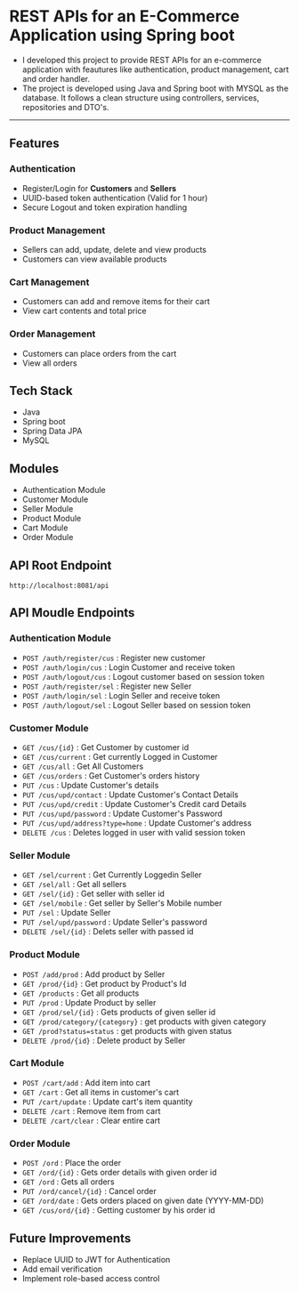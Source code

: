 # REST APIs for an E-Commerce Application using Spring boot
* I developed this project to provide REST APIs for an e-commerce application with feautures like authentication, product management, cart and order handler.
* The project is developed using Java and Spring boot with MYSQL as the database.  It follows a clean structure using controllers, services, repositories and DTO's.
---
## Features
### Authentication
- Register/Login for **Customers** and **Sellers**
- UUID-based token authentication (Valid for 1 hour)
- Secure Logout and token expiration handling

### Product Management
- Sellers can add, update, delete and view products
- Customers can view available products

### Cart Management
- Customers can add and remove items for their cart
- View cart contents and total price

### Order Management
- Customers can place orders from the cart
- View all orders

## Tech Stack
* Java
* Spring boot
* Spring Data JPA
* MySQL

## Modules
* Authentication Module
* Customer Module
* Seller Module
* Product Module
* Cart Module
* Order Module

## API Root Endpoint
`http://localhost:8081/api`

## API Moudle Endpoints
### Authentication Module
* `POST /auth/register/cus` : Register new customer
* `POST /auth/login/cus` : Login Customer and receive token
* `POST /auth/logout/cus` : Logout customer based on session token
* `POST /auth/register/sel` : Register new Seller
* `POST /auth/login/sel` : Login Seller and receive token
* `POST /auth/logout/sel` : Logout Seller based on session token

### Customer Module
* `GET /cus/{id}` : Get Customer by customer id
* `GET /cus/current` : Get currently Logged in Customer
* `GET /cus/all` : Get All Customers
* `GET /cus/orders` : Get Customer's orders history
* `PUT /cus` : Update Customer's details
* `PUT /cus/upd/contact` : Update Customer's Contact Details
* `PUT /cus/upd/credit` : Update Customer's Credit card Details
* `PUT /cus/upd/password` : Update Customer's Password
* `PUT /cus/upd/address?type=home` : Update Customer's address
* `DELETE /cus` : Deletes logged in user with valid session token

### Seller Module
* `GET /sel/current` : Get Currently Loggedin Seller
* `GET /sel/all` : Get all sellers
* `GET /sel/{id}` : Get seller with seller id
* `GET /sel/mobile` : Get seller by Seller's Mobile number
* `PUT /sel` : Update Seller
* `PUT /sel/upd/password` : Update Seller's password
* `DELETE /sel/{id}` : Delets seller with passed id

### Product Module
* `POST /add/prod` : Add product by Seller
* `GET /prod/{id}` : Get product by Product's Id
* `GET /products` : Get all products
* `PUT /prod` : Update Product by seller
* `GET /prod/sel/{id}` : Gets products of given seller id
* `GET /prod/category/{category}` : get products with given category
* `GET /prod?status=status` : get products with given status
* `DELETE /prod/{id}` : Delete product by Seller

### Cart Module
* `POST /cart/add` : Add item into cart
* `GET /cart` : Get all items in customer's cart
* `PUT /cart/update` : Update cart's item quantity
* `DELETE /cart` : Remove item from cart
* `DELETE /cart/clear` : Clear entire cart

### Order Module
* `POST /ord` : Place the order
* `GET /ord/{id}` : Gets order details with given order id
* `GET /ord` : Gets all orders
* `PUT /ord/cancel/{id}` : Cancel order
* `GET /ord/date` : Gets orders placed on given date (YYYY-MM-DD)
* `GET /cus/ord/{id}` : Getting customer by his order id

## Future Improvements
* Replace UUID to JWT for Authentication
* Add email verification
* Implement role-based access control






